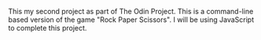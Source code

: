 This my second project as part of The Odin Project. This is a command-line based version of the game "Rock Paper Scissors". I will be using JavaScript to complete this project.